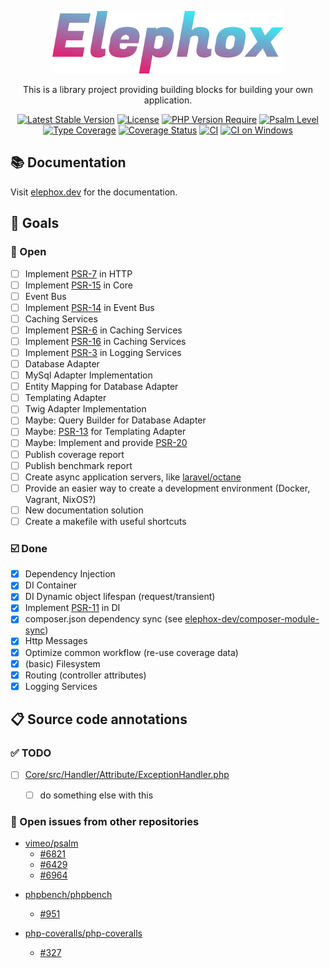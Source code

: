 <p align=center>
  <img src="https://raw.githubusercontent.com/elephox-dev/.github/main/profile/logo.svg" alt="Elephox Logo" height=100>
</p>

<p align=center>
  This is a library project providing building blocks for building your own application.
</p>

<p align="center">
  <a href="https://packagist.org/packages/elephox/framework"><img src="https://poser.pugx.org/elephox/framework/v" alt="Latest Stable Version"></a>
  <a href="https://packagist.org/packages/elephox/framework"><img src="https://poser.pugx.org/elephox/framework/license" alt="License"></a>
  <a href="https://packagist.org/packages/elephox/framework"><img src="https://poser.pugx.org/elephox/framework/require/php" alt="PHP Version Require"></a>
  <a href="https://shepherd.dev/github/elephox-dev/framework"><img src="https://shepherd.dev/github/elephox-dev/framework/level.svg" alt="Psalm Level"></a>
  <a href="https://shepherd.dev/github/elephox-dev/framework"><img src="https://shepherd.dev/github/elephox-dev/framework/coverage.svg" alt="Type Coverage"></a>
  <a href="https://coveralls.io/github/elephox-dev/framework?branch=main"><img src="https://coveralls.io/repos/github/elephox-dev/framework/badge.svg?branch=main" alt="Coverage Status"></a>
  <a href="https://github.com/elephox-dev/framework/actions/workflows/ci.yml"><img src="https://github.com/elephox-dev/framework/actions/workflows/ci.yml/badge.svg" alt="CI"></a>
  <a href="https://github.com/elephox-dev/framework/actions/workflows/ci-windows.yml"><img src="https://github.com/elephox-dev/framework/actions/workflows/ci-windows.yml/badge.svg" alt="CI on Windows"></a>
</p>

## 📚 Documentation

Visit [elephox.dev](https://elephox.dev) for the documentation.

## 🎯 Goals

### 🔳 Open

- [ ] Implement [PSR-7](https://www.php-fig.org/psr/psr-7) in HTTP
- [ ] Implement [PSR-15](https://www.php-fig.org/psr/psr-15) in Core
- [ ] Event Bus
- [ ] Implement [PSR-14](https://www.php-fig.org/psr/psr-14) in Event Bus
- [ ] Caching Services
- [ ] Implement [PSR-6](https://www.php-fig.org/psr/psr-6) in Caching Services
- [ ] Implement [PSR-16](https://www.php-fig.org/psr/psr-16) in Caching Services
- [ ] Implement [PSR-3](https://www.php-fig.org/psr/psr-3) in Logging Services
- [ ] Database Adapter
- [ ] MySql Adapter Implementation
- [ ] Entity Mapping for Database Adapter
- [ ] Templating Adapter
- [ ] Twig Adapter Implementation
- [ ] Maybe: Query Builder for Database Adapter
- [ ] Maybe: [PSR-13](https://www.php-fig.org/psr/psr-13) for Templating Adapter
- [ ] Maybe: Implement and provide [PSR-20](https://github.com/php-fig/fig-standards/blob/master/proposed/clock.md)
- [ ] Publish coverage report
- [ ] Publish benchmark report
- [ ] Create async application servers, like [laravel/octane](https://github.com/laravel/octane)
- [ ] Provide an easier way to create a development environment (Docker, Vagrant, NixOS?)
- [ ] New documentation solution
- [ ] Create a makefile with useful shortcuts

### ☑️ Done

- [x] Dependency Injection
- [x] DI Container
- [x] DI Dynamic object lifespan (request/transient)
- [x] Implement [PSR-11](https://www.php-fig.org/psr/psr-11) in DI
- [x] composer.json dependency sync (see [elephox-dev/composer-module-sync](https://github.com/elephox-dev/composer-module-sync))
- [x] Http Messages
- [x] Optimize common workflow (re-use coverage data)
- [x] (basic) Filesystem
- [x] Routing (controller attributes)
- [x] Logging Services

<!-- start annotations -->

## 📋 Source code annotations

### ✅ TODO

- [ ] [Core/src/Handler/Attribute/ExceptionHandler.php](https://github.com/elephox-dev/framework/tree/main/modules/Core/src/Handler/Attribute/ExceptionHandler.php)
  - [ ] do something else with this


### 🚧 Open issues from other repositories

- [vimeo/psalm](https://github.com/vimeo/psalm)
  - [#6821](https://github.com/vimeo/psalm/issues/6821)
  - [#6429](https://github.com/vimeo/psalm/issues/6429)
  - [#6964](https://github.com/vimeo/psalm/issues/6964)

<!-- end annotations -->

- [phpbench/phpbench](https://github.com/phpbench/phpbench)
  - [#951](https://github.com/phpbench/phpbench/pull/951)

- [php-coveralls/php-coveralls](https://github.com/php-coveralls/php-coveralls)
  - [#327](https://github.com/php-coveralls/php-coveralls/issues/327)
